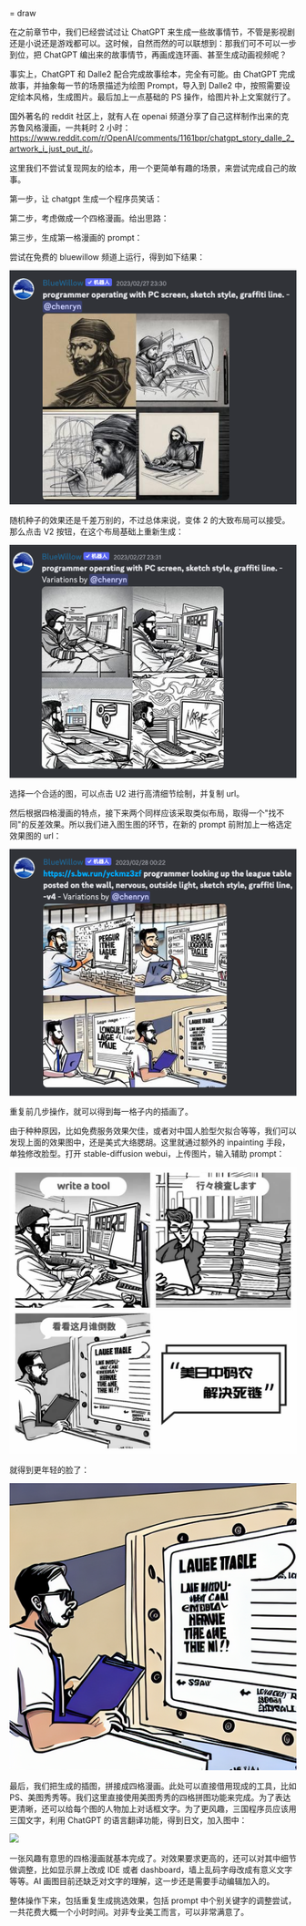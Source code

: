 = draw

在之前章节中，我们已经尝试过让 ChatGPT 来生成一些故事情节，不管是影视剧还是小说还是游戏都可以。这时候，自然而然的可以联想到：那我们可不可以一步到位，把 ChatGPT 编出来的故事情节，再画成连环画、甚至生成动画视频呢？

事实上，ChatGPT 和 Dalle2 配合完成故事绘本，完全有可能。由 ChatGPT 完成故事，并抽象每一节的场景描述为绘图 Prompt，导入到 Dalle2 中，按照需要设定绘本风格，生成图片。最后加上一点基础的 PS 操作，给图片补上文案就行了。

国外著名的 reddit 社区上，就有人在 openai 频道分享了自己这样制作出来的克苏鲁风格漫画，一共耗时 2 小时：<https://www.reddit.com/r/OpenAI/comments/1161bpr/chatgpt_story_dalle_2_artwork_i_just_put_it/>。

这里我们不尝试复现网友的绘本，用一个更简单有趣的场景，来尝试完成自己的故事。

第一步，让 chatgpt 生成一个程序员笑话：

第二步，考虑做成一个四格漫画。给出思路：

第三步，生成第一格漫画的 prompt：

尝试在免费的 bluewillow 频道上运行，得到如下结果：

![](/images/collaboration/draw-1.png)

随机种子的效果还是千差万别的，不过总体来说，变体 2 的大致布局可以接受。那么点击 V2 按钮，在这个布局基础上重新生成：

![](/images/collaboration/draw-2.png)

选择一个合适的图，可以点击 U2 进行高清细节绘制，并复制 url。

然后根据四格漫画的特点，接下来两个同样应该采取类似布局，取得一个"找不同"的反差效果。所以我们进入图生图的环节，在新的 prompt 前附加上一格选定效果图的 url：

![](/images/collaboration/draw-3.png)

重复前几步操作，就可以得到每一格子内的插画了。

由于种种原因，比如免费服务效果欠佳，或者对中国人脸型欠拟合等等，我们可以发现上面的效果图中，还是美式大络腮胡。这里就通过额外的 inpainting 手段，单独修改脸型。打开 stable-diffusion webui，上传图片，输入辅助 prompt：

![](/images/collaboration/draw-4.png)

就得到更年轻的脸了：

![](/images/collaboration/draw-5.png)

最后，我们把生成的插图，拼接成四格漫画。此处可以直接借用现成的工具，比如 PS、美图秀秀等。我们这里直接使用美图秀秀的四格拼图功能来完成。为了表达更清晰，还可以给每个图的人物加上对话框文字。为了更风趣，三国程序员应该用三国文字，利用  ChatGPT 的语言翻译功能，得到日文，加入图中：

![](/images/collaboration/draw-6.png)

一张风趣有意思的四格漫画就基本完成了。对效果要求更高的，还可以对其中细节做调整，比如显示屏上改成 IDE 或者 dashboard，墙上乱码字母改成有意义文字等等。AI 画图目前还缺乏对文字的理解，这一步还是需要手动编辑加入的。

整体操作下来，包括重复生成挑选效果，包括 prompt 中个别关键字的调整尝试，一共花费大概一个小时时间。对非专业美工而言，可以非常满意了。

